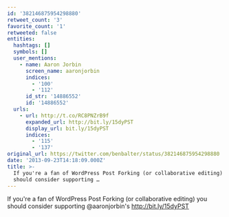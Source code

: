 ```yaml
---
id: '382146875954298880'
retweet_count: '3'
favorite_count: '1'
retweeted: false
entities:
  hashtags: []
  symbols: []
  user_mentions:
    - name: Aaron Jorbin
      screen_name: aaronjorbin
      indices:
        - '100'
        - '112'
      id_str: '14886552'
      id: '14886552'
  urls:
    - url: http://t.co/RC8PNZrB9f
      expanded_url: http://bit.ly/15dyPST
      display_url: bit.ly/15dyPST
      indices:
        - '115'
        - '137'
original_url: https://twitter.com/benbalter/status/382146875954298880
date: '2013-09-23T14:18:09.000Z'
title: >-
  If you're a fan of WordPress Post Forking (or collaborative editing) you
  should consider supporting …
---
```


If you're a fan of WordPress Post Forking (or collaborative editing) you should consider supporting @aaronjorbin's http://bit.ly/15dyPST